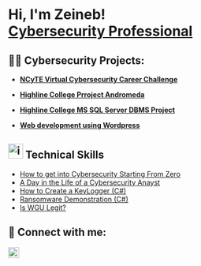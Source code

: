 
<h1>Hi, I'm Zeineb! <br/><a href="https://www.linkedin.com/in/zeineb-ahmed/">Cybersecurity Professional</a></h1>

<h2>👨‍💻 Cybersecurity  Projects:</h2>

- <b><a href="https://github.com/zeinebAhmed2/#"/>NCyTE Virtual Cybersecurity Career Challenge</a></b>

- <b><a href="https://github.com/zeinebAhmed2/ProjectAndromeda"/>Highline College Prroject Andromeda</a></b>
- <b><a href="https://github.com/zeinebAhmed2/#"/>Highline College MS SQL Server DBMS Project</a></b>
- <b><a href="https://github.com/zeinebAhmed2/#"/>Web development using Wordpress</a></b>


<h2><img width="30" alt="image" src="https://github.com/zeinebAhmed2/homepage/assets/149847308/4eb547f9-82c2-45a2-9757-6d2851e59f0c">
Technical Skills</h2>


- [How to get into Cybersecurity Starting From Zero](https://www.youtube.com/watch?v=a83ASGn_V_s)
- [A Day in the Life of a Cybersecurity Anayst](https://www.youtube.com/watch?v=uHy3oM7NnoU)
- [How to Create a KeyLogger (C#)](https://www.youtube.com/watch?v=N-L9hklSlNk)
- [Ransomware Demonstration (C#)](https://www.youtube.com/watch?v=OfvdQeh79s0)
- [Is WGU Legit?](https://www.youtube.com/watch?v=E2MwRWxDBkA)

<h2> 🤳 Connect with me:</h2>

[<img align="left" alt="JoshMadakor | LinkedIn" width="22px" src="https://cdn.jsdelivr.net/npm/simple-icons@v3/icons/linkedin.svg" />][linkedin]


[twitter]: https://twitter.com/joshmadakor
[youtube]: https://www.youtube.com/c/joshmadakor
[instagram]: https://www.instagram.com/joshmadakor/
[linkedin]: https://www.linkedin.com/in/zeineb-ahmed

<!--
**joshmadakor1/joshmadakor1** is a ✨ _special_ ✨ repository because its `README.md` (this file) appears on your GitHub profile.

Here are some ideas to get you started:

- 🔭 I’m currently working on ...
- 🌱 I’m currently learning ...
- 👯 I’m looking to collaborate on ...
- 🤔 I’m looking for help with ...
- 💬 Ask me about ...
- 📫 How to reach me: ...
- 😄 Pronouns: ...
- ⚡ Fun fact: ...
-->

